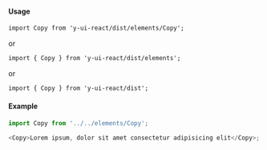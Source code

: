 #### Usage

```markdown
import Copy from 'y-ui-react/dist/elements/Copy';
```

or

```markdown
import { Copy } from 'y-ui-react/dist/elements';
```

or

```markdown
import { Copy } from 'y-ui-react/dist';
```

#### Example

```js
import Copy from '../../elements/Copy';

<Copy>Lorem ipsum, dolor sit amet consectetur adipisicing elit</Copy>;
```
